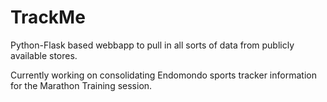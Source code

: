 TrackMe
=======

Python-Flask based webbapp to pull in all sorts of data from publicly available stores.

Currently working on consolidating Endomondo sports tracker information for the Marathon Training session.
